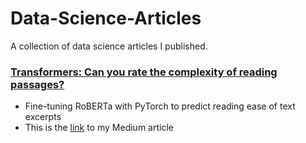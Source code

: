 # Data-Science-Articles
A collection of data science articles I published.

### **[Transformers: Can you rate the complexity of reading passages?](train-roberta-basic.ipynb)**
- Fine-tuning RoBERTa with PyTorch to predict reading ease of text excerpts
- This is the [link](https://peggy1502.medium.com/17c76da3403?source=friends_link&sk=0fc1d1199174a065636c186e90342c90) to my Medium article

